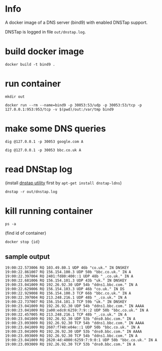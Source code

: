 # Info
A docker image of a DNS server (bind9) with enabled DNSTap support.

DNSTap is logged in file `out/dnstap.log`.

# build docker image
`docker build -t bind9 .`

# run container
`mkdir out`

`docker run --rm --name=bind9 -p 30053:53/udp -p 30053:53/tcp -p 127.0.0.1:953:953/tcp -v $(pwd)/out:/var/tmp bind9`

# make some DNS queries
`dig @127.0.0.1 -p 30053 google.com A`

`dig @127.0.0.1 -p 30053 bbc.co.uk A`

# read DNStap log
(install [dnstap utility](https://packages.ubuntu.com/bionic/net/dnstap-ldns) first by `apt-get install dnstap-ldns`)

`dnstap -r out/dnstap.log`

# kill running container
`ps -a`

(find id of container)

`docker stop {id}`

## sample output
```
19:00:22.573006 RQ 103.49.80.1 UDP 46b "co.uk." IN DNSKEY
19:00:22.861007 RQ 156.154.100.3 UDP 50b "bbc.co.uk." IN A
19:00:22.397004 RQ 2401:fd80:400::1 UDP 48b "_.co.uk." IN A
19:00:22.681006 RQ 156.154.101.3 UDP 43b "uk." IN DNSKEY
19:00:23.041009 RQ 192.26.92.30 UDP 54b "ddns1.bbc.com." IN A
19:00:22.629006 RQ 156.154.103.3 UDP 46b "co.uk." IN DS
19:00:22.929008 RQ 156.154.100.3 TCP 66b "bbc.co.uk." IN A
19:00:22.397004 RQ 213.248.216.1 UDP 48b "_.co.uk." IN A
19:00:22.737007 RQ 156.154.101.3 TCP 59b "uk." IN DNSKEY
19:00:23.041009 RQ 192.26.92.30 UDP 54b "ddns1.bbc.com." IN AAAA
19:00:23.041009 RQ 2a00:edc0:6259:7:9::2 UDP 50b "bbc.co.uk." IN A
19:00:22.457005 RQ 213.248.216.1 TCP 48b "_.co.uk." IN A
19:00:23.041009 RQ 192.26.92.30 UDP 53b "dns0.bbc.com." IN A
19:00:23.093009 RQ 192.26.92.30 TCP 54b "ddns1.bbc.com." IN AAAA
19:00:23.041009 RQ 2607:f740:e04e::1 UDP 50b "bbc.co.uk." IN A
19:00:23.041009 RQ 192.26.92.30 UDP 53b "dns0.bbc.com." IN AAAA
19:00:23.093009 RQ 192.26.92.30 TCP 54b "ddns1.bbc.com." IN A
19:00:23.041009 RQ 2620:4d:4000:6259:7:9:0:1 UDP 50b "bbc.co.uk." IN A
19:00:23.093009 RQ 192.26.92.30 TCP 53b "dns0.bbc.com." IN A
```
